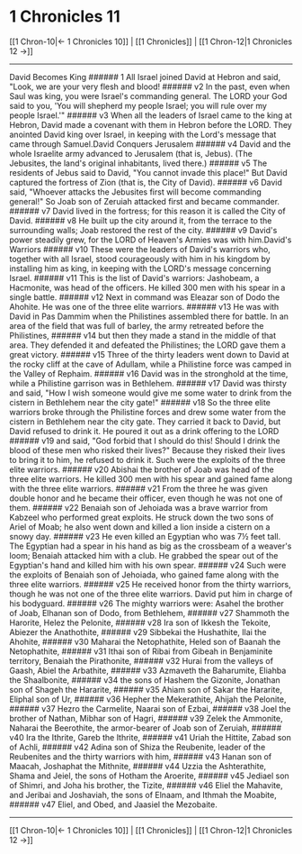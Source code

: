 # 1 Chronicles 11

[[1 Chron-10|← 1 Chronicles 10]] | [[1 Chronicles]] | [[1 Chron-12|1 Chronicles 12 →]]
***

David Becomes King ###### 1 All Israel joined David at Hebron and said, "Look, we are your very flesh and blood! ###### v2 In the past, even when Saul was king, you were Israel's commanding general. The LORD your God said to you, 'You will shepherd my people Israel; you will rule over my people Israel.'" ###### v3 When all the leaders of Israel came to the king at Hebron, David made a covenant with them in Hebron before the LORD. They anointed David king over Israel, in keeping with the Lord's message that came through Samuel.David Conquers Jerusalem ###### v4 David and the whole Israelite army advanced to Jerusalem (that is, Jebus). (The Jebusites, the land's original inhabitants, lived there.) ###### v5 The residents of Jebus said to David, "You cannot invade this place!" But David captured the fortress of Zion (that is, the City of David). ###### v6 David said, "Whoever attacks the Jebusites first will become commanding general!" So Joab son of Zeruiah attacked first and became commander. ###### v7 David lived in the fortress; for this reason it is called the City of David. ###### v8 He built up the city around it, from the terrace to the surrounding walls; Joab restored the rest of the city. ###### v9 David's power steadily grew, for the LORD of Heaven's Armies was with him.David's Warriors ###### v10 These were the leaders of David's warriors who, together with all Israel, stood courageously with him in his kingdom by installing him as king, in keeping with the LORD's message concerning Israel. ###### v11 This is the list of David's warriors: Jashobeam, a Hacmonite, was head of the officers. He killed 300 men with his spear in a single battle. ###### v12 Next in command was Eleazar son of Dodo the Ahohite. He was one of the three elite warriors. ###### v13 He was with David in Pas Dammim when the Philistines assembled there for battle. In an area of the field that was full of barley, the army retreated before the Philistines, ###### v14 but then they made a stand in the middle of that area. They defended it and defeated the Philistines; the LORD gave them a great victory. ###### v15 Three of the thirty leaders went down to David at the rocky cliff at the cave of Adullam, while a Philistine force was camped in the Valley of Rephaim. ###### v16 David was in the stronghold at the time, while a Philistine garrison was in Bethlehem. ###### v17 David was thirsty and said, "How I wish someone would give me some water to drink from the cistern in Bethlehem near the city gate!" ###### v18 So the three elite warriors broke through the Philistine forces and drew some water from the cistern in Bethlehem near the city gate. They carried it back to David, but David refused to drink it. He poured it out as a drink offering to the LORD ###### v19 and said, "God forbid that I should do this! Should I drink the blood of these men who risked their lives?" Because they risked their lives to bring it to him, he refused to drink it. Such were the exploits of the three elite warriors. ###### v20 Abishai the brother of Joab was head of the three elite warriors. He killed 300 men with his spear and gained fame along with the three elite warriors. ###### v21 From the three he was given double honor and he became their officer, even though he was not one of them. ###### v22 Benaiah son of Jehoiada was a brave warrior from Kabzeel who performed great exploits. He struck down the two sons of Ariel of Moab; he also went down and killed a lion inside a cistern on a snowy day. ###### v23 He even killed an Egyptian who was 7½ feet tall. The Egyptian had a spear in his hand as big as the crossbeam of a weaver's loom; Benaiah attacked him with a club. He grabbed the spear out of the Egyptian's hand and killed him with his own spear. ###### v24 Such were the exploits of Benaiah son of Jehoiada, who gained fame along with the three elite warriors. ###### v25 He received honor from the thirty warriors, though he was not one of the three elite warriors. David put him in charge of his bodyguard. ###### v26 The mighty warriors were: Asahel the brother of Joab, Elhanan son of Dodo, from Bethlehem, ###### v27 Shammoth the Harorite, Helez the Pelonite, ###### v28 Ira son of Ikkesh the Tekoite, Abiezer the Anathothite, ###### v29 Sibbekai the Hushathite, Ilai the Ahohite, ###### v30 Maharai the Netophathite, Heled son of Baanah the Netophathite, ###### v31 Ithai son of Ribai from Gibeah in Benjaminite territory, Benaiah the Pirathonite, ###### v32 Hurai from the valleys of Gaash, Abiel the Arbathite, ###### v33 Azmaveth the Baharumite, Eliahba the Shaalbonite, ###### v34 the sons of Hashem the Gizonite, Jonathan son of Shageh the Hararite, ###### v35 Ahiam son of Sakar the Hararite, Eliphal son of Ur, ###### v36 Hepher the Mekerathite, Ahijah the Pelonite, ###### v37 Hezro the Carmelite, Naarai son of Ezbai, ###### v38 Joel the brother of Nathan, Mibhar son of Hagri, ###### v39 Zelek the Ammonite, Naharai the Beerothite, the armor-bearer of Joab son of Zeruiah, ###### v40 Ira the Ithrite, Gareb the Ithrite, ###### v41 Uriah the Hittite, Zabad son of Achli, ###### v42 Adina son of Shiza the Reubenite, leader of the Reubenites and the thirty warriors with him, ###### v43 Hanan son of Maacah, Joshaphat the Mithnite, ###### v44 Uzzia the Ashterathite, Shama and Jeiel, the sons of Hotham the Aroerite, ###### v45 Jediael son of Shimri, and Joha his brother, the Tizite, ###### v46 Eliel the Mahavite, and Jeribai and Joshaviah, the sons of Elnaam, and Ithmah the Moabite, ###### v47 Eliel, and Obed, and Jaasiel the Mezobaite.

***
[[1 Chron-10|← 1 Chronicles 10]] | [[1 Chronicles]] | [[1 Chron-12|1 Chronicles 12 →]]
